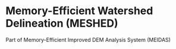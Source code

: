 # Memory-Efficient Watershed Delineation (MESHED)

Part of Memory-Efficient Improved DEM Analysis System (MEIDAS)
